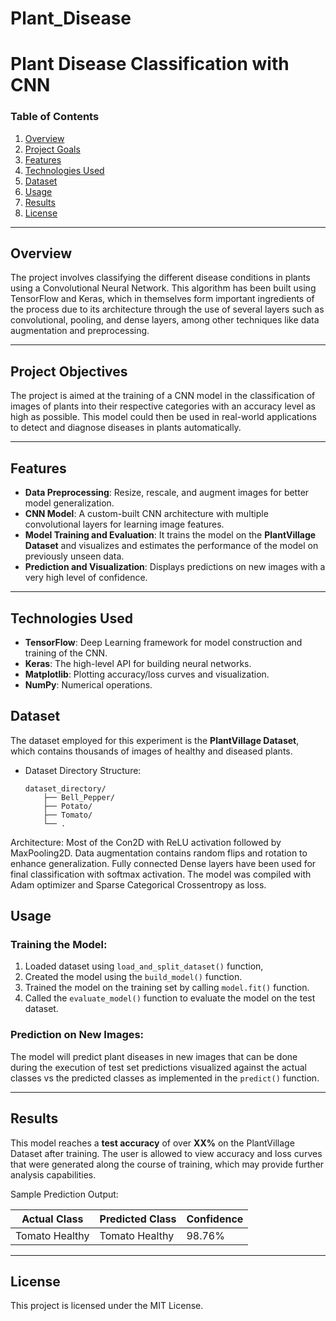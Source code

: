 # Plant_Disease

# **Plant Disease Classification with CNN**

### **Table of Contents**
1. [Overview](#overview)
2. [Project Goals](#project-goals)
3. [Features](#features)
4. [Technologies Used](#technologies-used)
5. [Dataset](#dataset)
6. [Usage](#usage)
7. [Results](#results)
8. [License](#license)

---

## **Overview**
The project involves classifying the different disease conditions in plants using a Convolutional Neural Network. This algorithm has been built using TensorFlow and Keras, which in themselves form important ingredients of the process due to its architecture through the use of several layers such as convolutional, pooling, and dense layers, among other techniques like data augmentation and preprocessing.

---
## Project Objectives
The project is aimed at the training of a CNN model in the classification of images of plants into their respective categories with an accuracy level as high as possible. This model could then be used in real-world applications to detect and diagnose diseases in plants automatically.

--- 

## **Features**
- **Data Preprocessing**: Resize, rescale, and augment images for better model generalization.
- **CNN Model**: A custom-built CNN architecture with multiple convolutional layers for learning image features.
- **Model Training and Evaluation**: It trains the model on the **PlantVillage Dataset** and visualizes and estimates the performance of the model on previously unseen data.
- **Prediction and Visualization**: Displays predictions on new images with a very high level of confidence.

---
## **Technologies Used**
- **TensorFlow**: Deep Learning framework for model construction and training of the CNN.
- **Keras**: The high-level API for building neural networks.
- **Matplotlib**: Plotting accuracy/loss curves and visualization.
- **NumPy**: Numerical operations.

## **Dataset**
 The dataset employed for this experiment is the **PlantVillage Dataset**, which contains thousands of images of healthy and diseased plants.
- Dataset Directory Structure:
  ```
  dataset_directory/
      ├── Bell_Pepper/
      ├── Potato/
      ├── Tomato/
      └── .
Architecture: Most of the Con2D with ReLU activation followed by MaxPooling2D. Data augmentation contains random flips and rotation to enhance generalization. Fully connected Dense layers have been used for final classification with softmax activation.
The model was compiled with Adam optimizer and Sparse Categorical Crossentropy as loss.


## **Usage**

### **Training the Model:**
1. Loaded dataset using `load_and_split_dataset()` function,
2. Created the model using the `build_model()` function.
3. Trained the model on the training set by calling `model.fit()` function.
4. Called the `evaluate_model()` function to evaluate the model on the test dataset.

### **Prediction on New Images:**
The model will predict plant diseases in new images that can be done during the execution of test set predictions visualized against the actual classes vs the predicted classes as implemented in the `predict()` function.

---
## **Results**
This model reaches a **test accuracy** of over **XX%** on the PlantVillage Dataset after training. The user is allowed to view accuracy and loss curves that were generated along the course of training, which may provide further analysis capabilities.

Sample Prediction Output:

| Actual Class       | Predicted Class    | Confidence |
|---------------------|--------------------|------------|
| Tomato Healthy      | Tomato Healthy     | 98.76%     |

---

## **License**
This project is licensed under the MIT License.
